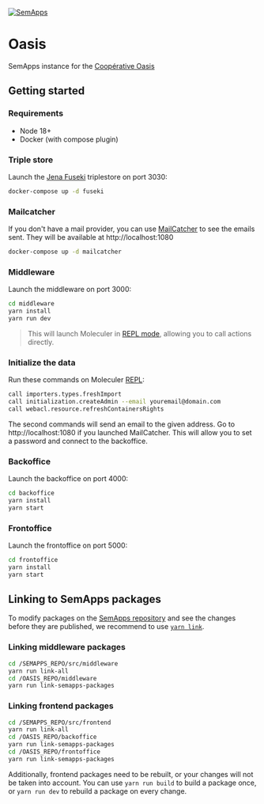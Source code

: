 [![SemApps](https://badgen.net/badge/Powered%20by/SemApps/28CDFB)](https://semapps.org)

# Oasis

SemApps instance for the [Coopérative Oasis](https://cooperative-oasis.org)

## Getting started

### Requirements

- Node 18+
- Docker (with compose plugin)

### Triple store

Launch the [Jena Fuseki](https://jena.apache.org/documentation/fuseki2/) triplestore on port 3030:

```bash
docker-compose up -d fuseki
```

### Mailcatcher

If you don't have a mail provider, you can use [MailCatcher](https://mailcatcher.me) to see the emails sent. They will be available at http://localhost:1080

```bash
docker-compose up -d mailcatcher
```

### Middleware

Launch the middleware on port 3000:

```bash
cd middleware
yarn install
yarn run dev
```

> This will launch Moleculer in [REPL mode](https://moleculer.services/docs/0.14/moleculer-repl.html), allowing you to call actions directly.


### Initialize the data

Run these commands on Moleculer [REPL](https://moleculer.services/docs/0.14/moleculer-repl.html):

```bash
call importers.types.freshImport
call initialization.createAdmin --email youremail@domain.com
call webacl.resource.refreshContainersRights
```

The second commands will send an email to the given address. Go to http://localhost:1080 if you launched MailCatcher. This will allow you to set a password and connect to the backoffice.


### Backoffice

Launch the backoffice on port 4000:

```bash
cd backoffice
yarn install
yarn start
```


### Frontoffice

Launch the frontoffice on port 5000:

```bash
cd frontoffice
yarn install
yarn start
```


## Linking to SemApps packages

To modify packages on the [SemApps repository](https://github.com/assemblee-virtuelle/semapps) and see the changes before they are published, we recommend to use [`yarn link`](https://classic.yarnpkg.com/en/docs/cli/link/).

### Linking middleware packages

```bash
cd /SEMAPPS_REPO/src/middleware
yarn run link-all
cd /OASIS_REPO/middleware
yarn run link-semapps-packages
```

### Linking frontend packages

```bash
cd /SEMAPPS_REPO/src/frontend
yarn run link-all
cd /OASIS_REPO/backoffice
yarn run link-semapps-packages
cd /OASIS_REPO/frontoffice
yarn run link-semapps-packages
```

Additionally, frontend packages need to be rebuilt, or your changes will not be taken into account. 
You can use `yarn run build` to build a package once, or `yarn run dev` to rebuild a package on every change.
